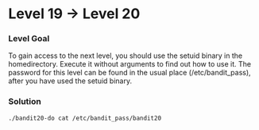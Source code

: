 # Level 19 -> Level 20

### Level Goal
To gain access to the next level, you should use the setuid binary in the homedirectory. Execute it without arguments to find out how to use it. The password for this level can be found in the usual place (/etc/bandit_pass), after you have used the setuid binary.

### Solution
`./bandit20-do cat /etc/bandit_pass/bandit20`
